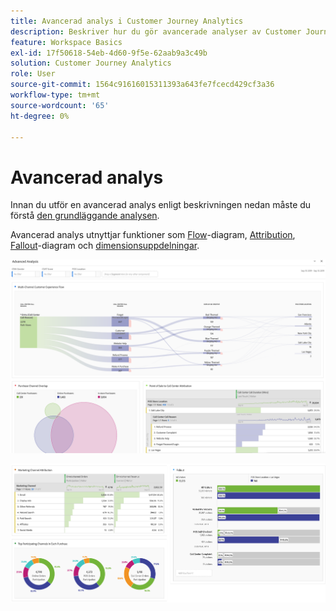 ```yaml
---
title: Avancerad analys i Customer Journey Analytics
description: Beskriver hur du gör avancerade analyser av Customer Journey Analytics i Workspace.
feature: Workspace Basics
exl-id: 17f50618-54eb-4d60-9f5e-62aab9a3c49b
solution: Customer Journey Analytics
role: User
source-git-commit: 1564c91616015311393a643fe7fcecd429cf3a36
workflow-type: tm+mt
source-wordcount: '65'
ht-degree: 0%

---
```


# Avancerad analys

Innan du utför en avancerad analys enligt beskrivningen nedan måste du förstå [den grundläggande analysen](/help/analysis-workspace/perform-basic-analysis.md).

Avancerad analys utnyttjar funktioner som [Flow](/help/analysis-workspace/visualizations/c-flow/flow.md)-diagram, [Attribution](/help/analysis-workspace/c-panels/attribution.md), [Fallout](/help/analysis-workspace/visualizations/fallout/fallout-flow.md)-diagram och [dimensionsuppdelningar](/help/components/dimensions/t-breakdown-fa.md).

![Avancerad analys visas i ett flödesdiagram.](assets/cja-adv-analysis1.png)

![Flera visualiseringsexempel, t.ex. donut-, venn- och skiktat stapeldiagram.](assets/cja-adv-analysis2.png)
